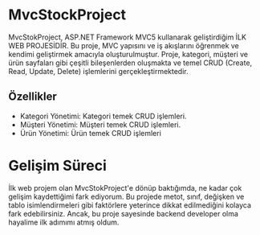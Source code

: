 # MvcStockProject

MvcStokProject, ASP.NET Framework MVC5 kullanarak geliştirdiğim İLK WEB PROJESİDİR. Bu proje, MVC yapısını ve iş akışlarını öğrenmek ve kendimi geliştirmek amacıyla oluşturulmuştur. Proje, kategori, müşteri ve ürün sayfaları gibi çeşitli bileşenlerden oluşmakta ve temel CRUD (Create, Read, Update, Delete) işlemlerini gerçekleştirmektedir.

## Özellikler
- Kategori Yönetimi: Kategori temek CRUD işlemleri.
- Müşteri Yönetimi: Müşteri temek CRUD  işlemleri.
- Ürün Yönetimi: Ürün temek CRUD işlemleri

# Gelişim Süreci
İlk web projem olan MvcStokProject'e dönüp baktığımda, ne kadar çok gelişim kaydettiğimi fark ediyorum. Bu projede metot, sınıf, değişken ve tablo isimlendirmeleri gibi faktörlere yeterince dikkat edilmediğini kolayca fark edebilirsiniz. Ancak, bu proje sayesinde backend developer olma hayalime ilk adımımı atmış oldum.

